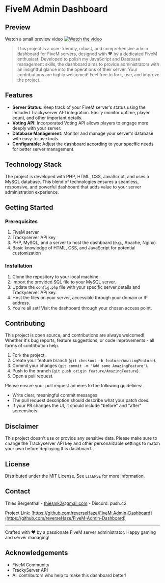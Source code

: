 # FiveM Admin Dashboard


## Preview

Watch a small preview video
[![Watch the video](https://i.ibb.co/sCCvBTr/preview.png)](https://www.youtube.com/watch?v=Ha8M_GkKgWA)


> This project is a user-friendly, robust, and comprehensive admin dashboard for FiveM servers, designed with ❤️ by a dedicated FiveM enthusiast. Developed to polish my JavaScript and Database management skills, the dashboard aims to provide administrators with an insightful glance into the operations of their server. Your contributions are highly welcomed! Feel free to fork, use, and improve the project. 

## Features

- **Server Status**: Keep track of your FiveM server's status using the included Trackyserver API integration. Easily monitor uptime, player count, and other important details.
- **Voting API**: Incorporated Voting API allows players to engage more deeply with your server.
- **Database Management**: Monitor and manage your server's database with easy-to-use tools.
- **Configurable**: Adjust the dashboard according to your specific needs for better server management.

## Technology Stack

The project is developed with PHP, HTML, CSS, JavaScript, and uses a MySQL database. This blend of technologies ensures a seamless, responsive, and powerful dashboard that adds value to your server administration experience.

## Getting Started

### Prerequisites

1. FiveM server
2. Trackyserver API key
3. PHP, MySQL, and a server to host the dashboard (e.g., Apache, Nginx)
4. Basic knowledge of HTML, CSS, and JavaScript for potential customization

### Installation

1. Clone the repository to your local machine.
2. Import the provided SQL file to your MySQL server.
3. Update the `config.php` file with your specific server details and Trackyserver API key.
4. Host the files on your server, accessible through your domain or IP address.
5. You're all set! Visit the dashboard through your chosen access point.

## Contributing

This project is open source, and contributions are always welcomed! Whether it's bug reports, feature suggestions, or code improvements - all forms of contribution help.

1. Fork the project.
2. Create your feature branch (`git checkout -b feature/AmazingFeature`).
3. Commit your changes (`git commit -m 'Add some AmazingFeature'`).
4. Push to the branch (`git push origin feature/AmazingFeature`).
5. Open a pull request.

Please ensure your pull request adheres to the following guidelines:

- Write clear, meaningful commit messages.
- The pull request description should describe what your patch does.
- If your PR changes the UI, it should include "before" and "after" screenshots.

## Disclaimer

This project doesn't use or provide any sensitive data. Please make sure to change the Trackyserver API key and other personalizable settings to match your own before deploying this dashboard.

## License

Distributed under the MIT License. See `LICENSE` for more information.

## Contact

Thies Bergenthal - thiesmk2@gmail.com - Discord: push.42

Project Link: [https://github.com/reverseHaze/FiveM-Admin-Dashboard](https://github.com/reverseHaze/FiveM-Admin-Dashboard)

---

Crafted with ❤️ by a passionate FiveM server administrator. Happy gaming and server managing!

## Acknowledgements

- FiveM Community
- TrackyServer API
- All contributors who help to make this dashboard better!
